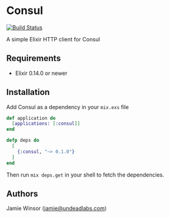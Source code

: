# Consul

[![Build Status](https://travis-ci.org/undeadlabs/consul-ex.png?branch=master)](https://travis-ci.org/undeadlabs/consul-ex)

A simple Elixir HTTP client for Consul

## Requirements

* Elixir 0.14.0 or newer

## Installation

Add Consul as a dependency in your `mix.exs` file

```elixir
def application do
  [applications: [:consul]]
end

defp deps do
  [
    {:consul, "~> 0.1.0"}
  ]
end
```

Then run `mix deps.get` in your shell to fetch the dependencies.

## Authors

Jamie Winsor (<jamie@undeadlabs.com>)
